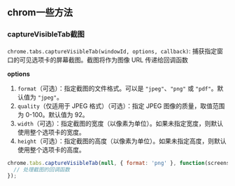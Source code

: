 ## chrom一些方法

### captureVisibleTab截图

`chrome.tabs.captureVisibleTab(windowId, options, callback)`: 捕获指定窗口的可见选项卡的屏幕截图。截图将作为图像 URL 传递给回调函数

**options**

1. `format`（可选）：指定截图的文件格式。可以是 `"jpeg"`、`"png"` 或 `"pdf"`。默认值为 `"jpeg"`。
2. `quality`（仅适用于 JPEG 格式）（可选）：指定 JPEG 图像的质量，取值范围为 0-100。默认值为 92。
3. `width`（可选）：指定截图的宽度（以像素为单位）。如果未指定宽度，则默认使用整个选项卡的宽度。
4. `height`（可选）：指定截图的高度（以像素为单位）。如果未指定高度，则默认使用整个选项卡的高度。

```js
chrome.tabs.captureVisibleTab(null, { format: 'png' }, function(screenshotUrl) {
  // 处理截图的回调函数
});
```


